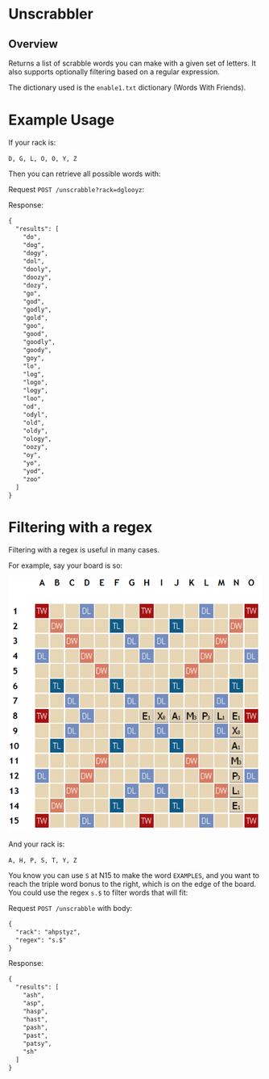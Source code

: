 # Unscrabbler

## Overview

Returns a list of scrabble words you can make with a given set of letters.
It also supports optionally filtering based on a regular expression.

The dictionary used is the `enable1.txt` dictionary (Words With Friends).

# Example Usage

If your rack is:

`D, G, L, O, O, Y, Z`

Then you can retrieve all possible words with:

Request `POST /unscrabble?rack=dglooyz`:

Response:

    {
      "results": [
        "do",
        "dog",
        "dogy",
        "dol",
        "dooly",
        "doozy",
        "dozy",
        "go",
        "god",
        "godly",
        "gold",
        "goo",
        "good",
        "goodly",
        "goody",
        "goy",
        "lo",
        "log",
        "logo",
        "logy",
        "loo",
        "od",
        "odyl",
        "old",
        "oldy",
        "ology",
        "oozy",
        "oy",
        "yo",
        "yod",
        "zoo"
      ]
    }

# Filtering with a regex

Filtering with a regex is useful in many cases.

For example, say your board is so:

![doc/example.png](doc/example.png)

And your rack is:

`A, H, P, S, T, Y, Z`

You know you can use `S` at N15 to make the word `EXAMPLES`, and you want to reach the triple word bonus to the right, which is on the edge of the board. You could use the regex `s.$` to filter words that will fit:

Request `POST /unscrabble` with body:

    {
      "rack": "ahpstyz",
      "regex": "s.$"
    }

Response:

    {
      "results": [
        "ash",
        "asp",
        "hasp",
        "hast",
        "pash",
        "past",
        "patsy",
        "sh"
      ]
    }
